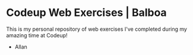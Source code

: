 # Codeup Web Exercises | Balboa

 This is my personal repository of web exercises
 I've completed during my amazing time at Codeup!

 - Allan
